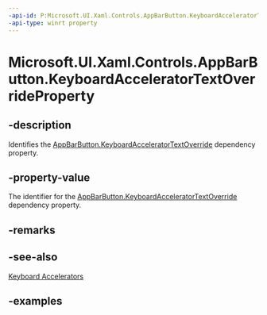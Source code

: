 ```yaml
---
-api-id: P:Microsoft.UI.Xaml.Controls.AppBarButton.KeyboardAcceleratorTextOverrideProperty
-api-type: winrt property
---
```


<!-- Property syntax.
public DependencyProperty KeyboardAcceleratorTextOverrideProperty { get; }
-->

# Microsoft.UI.Xaml.Controls.AppBarButton.KeyboardAcceleratorTextOverrideProperty

## -description
Identifies the [AppBarButton.KeyboardAcceleratorTextOverride](appbarbutton_keyboardacceleratortextoverride.md) dependency property.

## -property-value
The identifier for the [AppBarButton.KeyboardAcceleratorTextOverride](appbarbutton_keyboardacceleratortextoverride.md) dependency property.

## -remarks

## -see-also
[Keyboard Accelerators](/windows/apps/design/input/keyboard-accelerators)

## -examples

